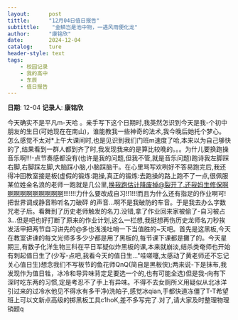 ```yaml
---
layout:      post
tittle:      "12月04日值日报告"
subtittle:    "金鳞岂是池中物，一遇风雨便化龙"
author:      "康铭欣"
date:        2024-12-04
catalog:     ture
header-style: text
tags: 
    - 校园记录
    - 我的高中
    - 东辰
    - 值日报告
---
```


**日期**: 12-04
**记录人**: **康铭欣**

今天确实不是平凡m-天哈
。亲手写下这个日期时,我英然怎识到今天是我-个初中朋友的生日(可她现在在南山)，谁能教我一些神奇的法术,我今晚后她托个梦心。怎么感觉不太对*上午大课间时,也是见识到我们门班m速度了哈,本来以为自己够快的了,结果看到一群人都到齐了时,我发现我来的是算比较晚的。。。为什儿要换跑操音乐啊!!!-点节奏感都没有(也许是我的问题,但我不管,就是音乐问题)跑诗我左脚踩右脚,右脚踩左脚,大脑踩小脑,小脑踩脑干。在心里骂写欢咧好不答易跑完后,我还得冲回教室接是板(虚假的锻炼:跑操,真正的锻炼:去跑操的路上跑不了一点,很佩服某位姓金名浪的老师一跑就是几公里,换我跑估计降废掉@裂开了.还我妈生修保啊啊啊啊啊啊啊啊啊啊!!!!!!!力什么要改成自习!!1!!!而且为什么还有指足的作业啊可!把世界调成静音聆听名刀破砰 的声音…啊不是我破防的车音。于是我去办么字数咒老子后。看舞到了历史老师触发的名刀.没错,拿了作业回来家被偷了-自习被占3…但是吧也好打断了原来的作业计划,这么一栏想,我挺想再伤历史龙师名刀秒挨发活甲把两节自习讲先的@多也浅浅吐哨一下当值胜的~天吧。首先是这黑板,今天在教室讲谏的每文光师多多少少都是用了黑板的,每节课下课都是攤了的。今天星期三,有数子化洋生物三科在平日军疑似炸黑板的课,本来就崩淡,结杀类奄师也开始有刺起值日生了(少写-点吧,我看今天的值日生…"哇嗟噻,太感动了黄老师还不忘记关心值日生)想念我们不写板节的鱼花师QnQ(简自是黑板侠);两来说-下是抹布,我发现作为值日牲，冰冷和导异味背定足要选一个的,也有可能全选)但是我-向有下深时吃东两的习惯,定是考忍不了手上有异味。不得不去女厕所义用疑似从北冰洋引过来的过冷水他见不得水有多干净)洗帕子,感觉冰qian,手都快道冻僵了T-T希望班上可以文新点高级的掷黑板工具c1hoK,差不多写完了.对了,请大家及时整理物理销题q

